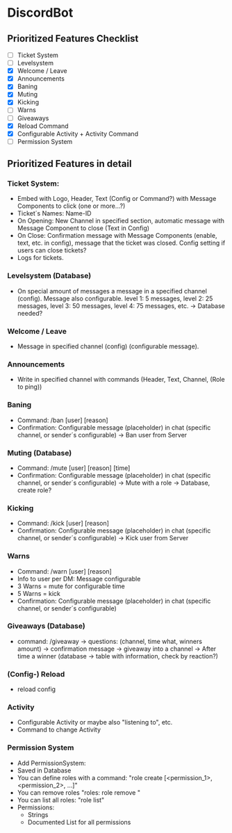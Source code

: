 # DiscordBot
## Prioritized Features Checklist

- [ ] Ticket System
- [ ] Levelsystem
- [x] Welcome / Leave
- [x] Announcements
- [x] Baning
- [x] Muting
- [x] Kicking
- [ ] Warns
- [ ] Giveaways
- [x] Reload Command
- [x] Configurable Activity + Activity Command
- [ ] Permission System

## Prioritized Features in detail
### Ticket System:
- Embed with Logo, Header, Text (Config or Command?) with Message Components to click (one or more...?)
- Ticket´s Names: Name-ID
- On Opening: New Channel in specified section, automatic message with Message Component to close (Text in Config)
- On Close: Confirmation message with Message Components (enable, text, etc. in config), message that the ticket was closed. Config setting if users can close tickets?
- Logs for tickets.

### Levelsystem (Database)
  - On special amount of messages a message in a specified channel (config). Message also configurable.
level 1: 5 messages, level 2: 25 messages, level 3: 50 messages, level 4: 75 messages, etc.
-> Database needed?

### Welcome / Leave
- Message in specified channel (config) (configurable message).

### Announcements
- Write in specified channel with commands (Header, Text, Channel, (Role to ping))

### Baning
- Command: /ban [user] [reason]
- Confirmation: Configurable message (placeholder) in chat (specific channel, or sender´s configurable)
-> Ban user from Server

### Muting (Database)
- Command: /mute [user] [reason] [time]
- Confirmation: Configurable message (placeholder) in chat (specific channel, or sender´s configurable)
-> Mute with a role
-> Database, create role?

### Kicking
- Command: /kick [user] [reason]
- Confirmation: Configurable message (placeholder) in chat (specific channel, or sender´s configurable)
-> Kick user from Server

### Warns
- Command: /warn [user] [reason]
- Info to user per DM: Message configurable
- 3 Warns = mute for configurable time
- 5 Warns = kick
- Confirmation: Configurable message (placeholder) in chat (specific channel, or sender´s configurable)

### Giveaways (Database)
- command: /giveaway -> questions: (channel, time what, winners amount) -> confirmation message -> giveaway into a channel
-> After time a winner (database -> table with information, check by reaction?)

### (Config-) Reload
- reload config

### Activity 
- Configurable Activity or maybe also "listening to", etc.
- Command to change Activity

### Permission System
- Add PermissionSystem:
- Saved in Database
- You can define roles with a command: "role create <name> [<permission_1>, <permission_2>, ...]"
- You can remove roles "roles: role remove <name>"
- You can list all roles: "role list"
- Permissions:
  - Strings
  - Documented List for all permissions 
